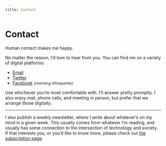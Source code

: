 ```yaml
---
title: Contact
---
```


<h1 class="page__intro">Contact</h1>

<p class="f3 measure lh-copy">
	Human contact makes me happy.
</p>

<p class="f3 measure lh-copy">
	No matter the reason, I’d love to hear from you. You can find me on a variety of digital platforms:
</p>

<ul class="measure mt3 mb3 f3 fw3 lh-copy pl5">
	<li class="mt2">
		<a class="dim light-purple" href="mailto:lucas@lucascherkewski.com">Email</a>
	</li>
	<li class="mt2">
		<a class="dim light-purple" href="https://twitter.com/lchski">Twitter</a>
	</li>
	<li class="mt2">
		<a class="dim light-purple" href="https://facebook.com/lucas.cherkewski">Facebook</a> <small class="i">(checking infrequently)</small>
	</li>
</ul>

<p class="f3 measure lh-copy">
	Use whichever you’re most comfortable with. I’ll answer pretty promptly. I also enjoy mail, phone calls, and meeting
	in person, but prefer that we arrange those digitally.
</p>

<hr>

<p class="f3 measure lh-copy">
	I also publish a weekly newsletter, where I write about whatever’s on my mind in a given week. This usually comes from
	whatever I’m reading, and usually has some connection to the intersection of technology and society. If that interests
	you, or you’d like to know more, please check out <a class="dim light-purple" href="https://buttondown.email/lchski">the subscription page</a>.
</p>
